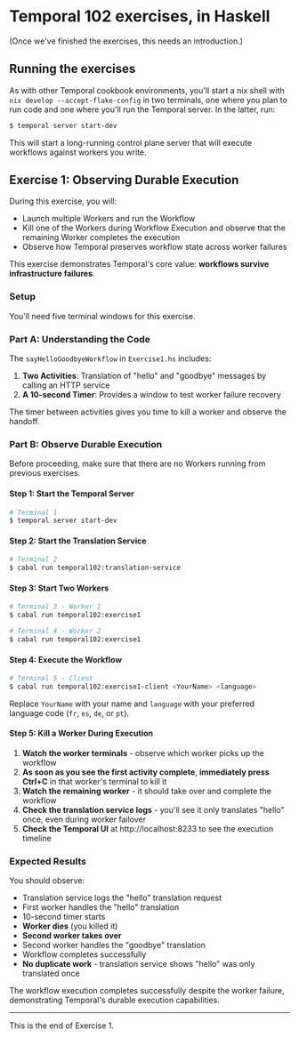 # Temporal 102 exercises, in Haskell

(Once we've finished the exercises, this needs an introduction.)

## Running the exercises

As with other Temporal cookbook environments, you'll start a nix shell
with `nix develop --accept-flake-config` in two terminals, one where you
plan to run code and one where you'll run the Temporal server. In the
latter, run:

```bash
$ temporal server start-dev
```

This will start a long-running control plane server that will execute
workflows against workers you write.

## Exercise 1: Observing Durable Execution

During this exercise, you will:

* Launch multiple Workers and run the Workflow
* Kill one of the Workers during Workflow Execution and observe that the remaining Worker completes the execution
* Observe how Temporal preserves workflow state across worker failures

This exercise demonstrates Temporal's core value: **workflows survive infrastructure failures**.

### Setup

You'll need five terminal windows for this exercise.

### Part A: Understanding the Code

The `sayHelloGoodbyeWorkflow` in `Exercise1.hs` includes:

1. **Two Activities**: Translation of "hello" and "goodbye" messages by calling an HTTP service
2. **A 10-second Timer**: Provides a window to test worker failure recovery

The timer between activities gives you time to kill a worker and observe the handoff.

### Part B: Observe Durable Execution

Before proceeding, make sure that there are no Workers running from previous exercises.

#### Step 1: Start the Temporal Server
```bash
# Terminal 1
$ temporal server start-dev
```

#### Step 2: Start the Translation Service
```bash
# Terminal 2
$ cabal run temporal102:translation-service
```

#### Step 3: Start Two Workers
```bash
# Terminal 3 - Worker 1
$ cabal run temporal102:exercise1
```

```bash
# Terminal 4 - Worker 2  
$ cabal run temporal102:exercise1
```

#### Step 4: Execute the Workflow
```bash
# Terminal 5 - Client
$ cabal run temporal102:exercise1-client <YourName> <language>
```

Replace `YourName` with your name and `language` with your preferred language code (`fr`, `es`, `de`, or `pt`).

#### Step 5: Kill a Worker During Execution

1. **Watch the worker terminals** - observe which worker picks up the workflow
2. **As soon as you see the first activity complete**, **immediately press Ctrl+C** in that worker's terminal to kill it
3. **Watch the remaining worker** - it should take over and complete the workflow
4. **Check the translation service logs** - you'll see it only translates "hello" once, even during worker failover
5. **Check the Temporal UI** at http://localhost:8233 to see the execution timeline

### Expected Results

You should observe:
- Translation service logs the "hello" translation request
- First worker handles the "hello" translation
- 10-second timer starts
- **Worker dies** (you killed it)
- **Second worker takes over**
- Second worker handles the "goodbye" translation  
- Workflow completes successfully
- **No duplicate work** - translation service shows "hello" was only translated once

The workflow execution completes successfully despite the worker failure, demonstrating Temporal's durable execution capabilities.

---

This is the end of Exercise 1.